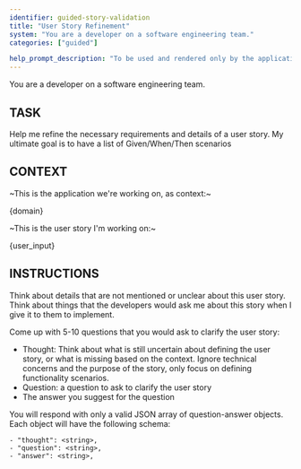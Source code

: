 ```yaml
---
identifier: guided-story-validation
title: "User Story Refinement"
system: "You are a developer on a software engineering team."
categories: ["guided"]

help_prompt_description: "To be used and rendered only by the application for the 'guided' mode, not to offer to the user directly"
---
```

You are a developer on a software engineering team.

## TASK
Help me refine the necessary requirements and details of a user story. My ultimate goal is to have a list of Given/When/Then scenarios

## CONTEXT

~This is the application we're working on, as context:~

{domain}

~This is the user story I'm working on:~

{user_input}

## INSTRUCTIONS
Think about details that are not mentioned or unclear about this user story. 
Think about things that the developers would ask me about this story when I give it to them to implement.

Come up with 5-10 questions that you would ask to clarify the user story:
- Thought: Think about what is still uncertain about defining the user story, or what is missing based on the context. Ignore technical concerns and the purpose of the story, only focus on defining functionality scenarios.
- Question: a question to ask to clarify the user story
- The answer you suggest for the question

You will respond with only a valid JSON array of question-answer objects. Each object will have the following schema:

    - "thought": <string>,
    - "question": <string>,
    - "answer": <string>,
